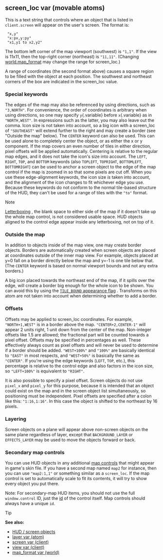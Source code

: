 ## screen_loc var (movable atoms)



This is a text string that controls where an object that is
listed in `client.screen` will appear on the user\'s screen.
The format is: 
``` dm
 "x,y"
 "x:px,y:py"
 "x1,y1 to x2,y2"
```
 

The bottom left corner of the map viewport
(southwest) is `"1,1"`. If the view is 11x11, then the top-right corner
(northeast) is `"11,11"`. (Changing
[world.map_format](/ref/world/var/map_format.md)  may change the range for
screen_loc.) 

A range of coordinates (the second format above)
causes a square region to be filled with the object at each position.
The southwest and northeast corners of the box are indicated in the
screen_loc value.
### Special keywords


The edges of the map may also be referenced by using
directions, such as `"3,NORTH"`. For convenience, the order of
coordinates is arbitrary when using directions, so one may specify
`y`{.variable} before `x`{.variable} as in `"NORTH,WEST"`. In
expressions such as the latter, you may also leave out the comma. Icon
size is not taken into account, so a big icon with a screen_loc of
`"SOUTHEAST"` will extend further to the right and may create a border
(see \"Outside the map\" below).
The `CENTER` keyword can also be used. This can be used alone to
completely center the object, or as either the x or y component. If the
map covers an even number of tiles in either direction, pixel offsets
will be applied automatically. Centering is relative to the regular map
edges, and it does not take the icon\'s size into account.
The `LEFT`, `RIGHT`, `TOP`, and `BOTTOM` keywords (also `TOPLEFT`,
`TOPRIGHT`, `BOTTOMLEFT`, `BOTTOMRIGHT`) can be used to anchor a screen
object to the edge of the map control if the map is zoomed in so that
some pixels are cut off. When you use these edge-alignment keywords, the
icon size *is* taken into account, and the alignment of the icon changes
to fit whichever edge you use. Because these keywords do not conform to
the normal tile-based structure of the HUD, they can\'t be used for a
range of tiles with the `"to"` format. 

> [!NOTE]
> [Letterboxing](/ref/skin/param/letterbox.md) , the blank space to either
side of the map if it doesn\'t take up the whole map control, is not
considered usable space. HUD objects aligned to the control edge appear
inside any letterboxing, not on top of it.
### Outside the map


In addition to objects inside of the map view, one may create
border objects. Borders are automatically created when screen objects
are placed at coordinates outside of the inner map view. For example,
objects placed at y=0 fall on a border directly below the map and y=-1
is one tile below that. (The `CENTER` keyword is based on normal
viewport bounds and not any extra borders.) 

A big icon placed
towards the northeast end of the map, if it spills over the edge, will
create a border big enough for the whole icon to be shown. You can avoid
this by using the [`TILE_BOUND` appearance
flag](/ref/atom/var/appearance_flags.md) . Transforms on this atom are not
taken into account when determining whether to add a border.

### Offsets
Offsets may be applied to screen_loc coordinates. For example,
`"NORTH+1,WEST"` is in a border above the map. `"CENTER+2,CENTER-1"`
will appear 2 units right, 1 unit down from the center of the map.
Non-integer offsets like 1.5 are allowed; the fractional part will be
counted towards a pixel offset.
Offsets may be specified in percentages as well. These effectively
always count as pixel offsets and will never be used to determine if a
border should be added. `"WEST+100%"` and `"100%"` are basically
identical to `"EAST"` in most respects, and `"WEST+50%"` is basically
the same as `"CENTER"`. If you\'re using the edge keywords (`LEFT`,
`TOP`, etc.), this percentage is relative to the control edge and also
factors in the icon size, so `"LEFT+100%"` is equivalent to `"RIGHT"`.


It is also possible to specify a pixel offset. Screen objects
do not use `pixel_x` and `pixel_y` for this purpose, because it is
intended that an object could exist on the map and in the screen object
list simultaneously, so positioning must be independent. Pixel offsets
are specified after a colon like this: `"1:16,1:16"`. In this case the
object is shifted to the northeast by 16 pixels.

### Layering
Screen objects on a plane will appear above non-screen objects
on the same plane regardless of layer, except that `BACKGROUND_LAYER` or
`EFFECTS_LAYER` may be used to move the objects forward or back.

### Secondary map controls
You can use HUD objects in any additional [map
controls](/ref/skin/control/map.md)  that might appear in game\'s skin
file. If you have a second map named `map2` for instance, then you can
use `"map2:1,1"` or something similar as a `screen_loc`. If the map
control is set to automatically scale to fit its contents, it will try
to show every object you put there. 

Note: For secondary-map HUD
items, you should not use the full `window.control` ID, just the
[id](/ref/skin/param/id.md) of the control itself. Map controls
should always have a unique `id`.

> [!TIP] 
> **See also:**
> +   [HUD / screen objects](/ref/notes/HUD.md) 
> +   [layer var (atom)](/ref/atom/var/layer.md) 
> +   [screen var (client)](/ref/client/var/screen.md) 
> +   [view var (client)](/ref/client/var/view.md) 
> +   [map_format var (world)](/ref/world/var/map_format.md) 